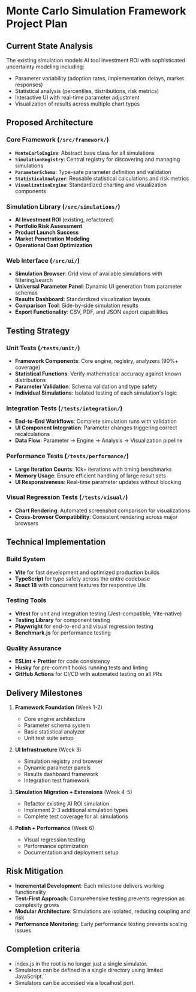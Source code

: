 # Monte Carlo Simulation Framework Project Plan

## Current State Analysis

The existing simulation models AI tool investment ROI with sophisticated uncertainty modeling including:
- Parameter variability (adoption rates, implementation delays, market responses)
- Statistical analysis (percentiles, distributions, risk metrics)  
- Interactive UI with real-time parameter adjustment
- Visualization of results across multiple chart types

## Proposed Architecture

### Core Framework (`/src/framework/`)
- **`MonteCarloEngine`**: Abstract base class for all simulations
- **`SimulationRegistry`**: Central registry for discovering and managing simulations
- **`ParameterSchema`**: Type-safe parameter definition and validation
- **`StatisticalAnalyzer`**: Reusable statistical calculations and risk metrics
- **`VisualizationEngine`**: Standardized charting and visualization components

### Simulation Library (`/src/simulations/`)
- **AI Investment ROI** (existing, refactored)
- **Portfolio Risk Assessment** 
- **Product Launch Success**
- **Market Penetration Modeling**
- **Operational Cost Optimization**

### Web Interface (`/src/ui/`)
- **Simulation Browser**: Grid view of available simulations with filtering/search
- **Universal Parameter Panel**: Dynamic UI generation from parameter schemas
- **Results Dashboard**: Standardized visualization layouts
- **Comparison Tool**: Side-by-side simulation results
- **Export Functionality**: CSV, PDF, and JSON export capabilities

## Testing Strategy

### Unit Tests (`/tests/unit/`)
- **Framework Components**: Core engine, registry, analyzers (90%+ coverage)
- **Statistical Functions**: Verify mathematical accuracy against known distributions
- **Parameter Validation**: Schema validation and type safety
- **Individual Simulations**: Isolated testing of each simulation's logic

### Integration Tests (`/tests/integration/`)
- **End-to-End Workflows**: Complete simulation runs with validation
- **UI Component Integration**: Parameter changes triggering correct recalculations
- **Data Flow**: Parameter → Engine → Analysis → Visualization pipeline

### Performance Tests (`/tests/performance/`)
- **Large Iteration Counts**: 10k+ iterations with timing benchmarks
- **Memory Usage**: Ensure efficient handling of large result sets
- **UI Responsiveness**: Real-time parameter updates without blocking

### Visual Regression Tests (`/tests/visual/`)
- **Chart Rendering**: Automated screenshot comparison for visualizations
- **Cross-browser Compatibility**: Consistent rendering across major browsers

## Technical Implementation

### Build System
- **Vite** for fast development and optimized production builds
- **TypeScript** for type safety across the entire codebase
- **React 18** with concurrent features for responsive UIs

### Testing Tools
- **Vitest** for unit and integration testing (Jest-compatible, Vite-native)
- **Testing Library** for component testing
- **Playwright** for end-to-end and visual regression testing
- **Benchmark.js** for performance testing

### Quality Assurance
- **ESLint + Prettier** for code consistency
- **Husky** for pre-commit hooks running tests and linting
- **GitHub Actions** for CI/CD with automated testing on all PRs

## Delivery Milestones

1. **Framework Foundation** (Week 1-2)
   - Core engine architecture
   - Parameter schema system
   - Basic statistical analyzer
   - Unit test suite setup

2. **UI Infrastructure** (Week 3)
   - Simulation registry and browser
   - Dynamic parameter panels
   - Results dashboard framework
   - Integration test framework

3. **Simulation Migration + Extensions** (Week 4-5)
   - Refactor existing AI ROI simulation
   - Implement 2-3 additional simulation types
   - Complete test coverage for all simulations

4. **Polish + Performance** (Week 6)
   - Visual regression testing
   - Performance optimization
   - Documentation and deployment setup

## Risk Mitigation

- **Incremental Development**: Each milestone delivers working functionality
- **Test-First Approach**: Comprehensive testing prevents regression as complexity grows
- **Modular Architecture**: Simulations are isolated, reducing coupling and risk
- **Performance Monitoring**: Early performance testing prevents scaling issues

## Completion criteria

- index.js in the root is no longer just a single simulator.
- Simulators can be defined in a single directory using limited JavaScript.``
- Simulators can be accessed via a localhost port.

